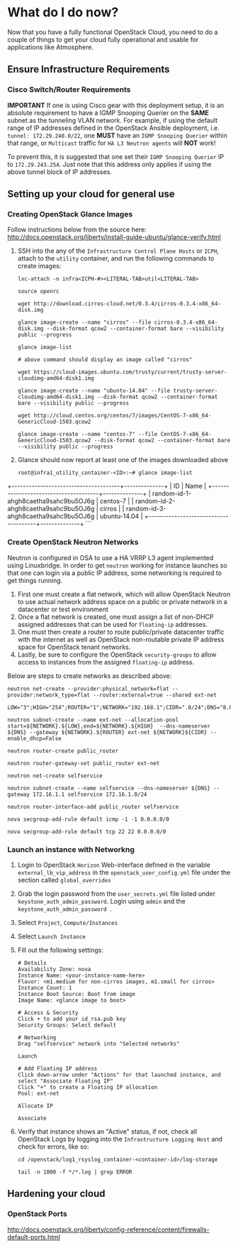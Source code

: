# What do I do now?

Now that you have a fully functional OpenStack Cloud, you need to do a couple of things to get your cloud fully operational and usable for applications like Atmosphere.

## Ensure Infrastructure Requirements

### Cisco Switch/Router Requirements

**IMPORTANT** If one is using Cisco gear with this deployment setup, it is an absolute requirement to have a IGMP Snooping Querier on the **SAME** subnet as the tunneling VLAN network.  For example, if using the default range of IP addresses defined in the OpenStack Ansible deployment, i.e. `tunnel: 172.29.240.0/22`, one **MUST** have an `IGMP Snooping Querier` within that range, or `Multicast` traffic for `HA L3 Neutron agents` will **NOT** work!

To prevent this, it is suggested that one set their `IGMP Snooping Querier` IP to `172.29.243.254`.  Just note that this address only applies if using the above tunnel block of IP addresses.

## Setting up your cloud for general use

### Creating OpenStack Glance Images

Follow instructions below from the source here: <http://docs.openstack.org/liberty/install-guide-ubuntu/glance-verify.html>

1. SSH into the any of the `Infrastructure Control Plane Hosts` or `ICPH`, attach to the `utility` container, and run the following commands to create images:

	```
	lxc-attach -n infra<ICPH-#><LITERAL-TAB>util<LITERAL-TAB>

	source openrc

	wget http://download.cirros-cloud.net/0.3.4/cirros-0.3.4-x86_64-disk.img

	glance image-create --name "cirros" --file cirros-0.3.4-x86_64-disk.img --disk-format qcow2 --container-format bare --visibility public --progress

	glance image-list
	
	# above command should display an image called "cirros"
	
	wget https://cloud-images.ubuntu.com/trusty/current/trusty-server-cloudimg-amd64-disk1.img
	
	glance image-create --name "ubuntu-14.04" --file trusty-server-cloudimg-amd64-disk1.img --disk-format qcow2 --container-format bare --visibility public --progress
	
	wget http://cloud.centos.org/centos/7/images/CentOS-7-x86_64-GenericCloud-1503.qcow2
	
	glance image-create --name "centos-7" --file CentOS-7-x86_64-GenericCloud-1503.qcow2 --disk-format qcow2 --container-format bare --visibility public --progress
	```

1. Glance should now report at least one of the images downloaded above

	```
	root@infra1_utility_container-<ID>:~# glance image-list
+--------------------------------------+--------------+
| ID                                   | Name         |
+--------------------------------------+--------------+
| random-id-1-ahgh8caetha9sahc9bu5OJ6g | centos-7     |
| random-id-2-ahgh8caetha9sahc9bu5OJ6g | cirros       |
| random-id-3-ahgh8caetha9sahc9bu5OJ6g | ubuntu-14.04 |
+--------------------------------------+--------------+
	```

### Create OpenStack Neutron Networks

Neutron is configured in OSA to use a HA VRRP L3 agent implemented using Linuxbridge.  In order to get `neutron` working for instance launches so that one can login via a public IP address, some networking is required to get things running.

1. First one must create a flat network, which will allow OpenStack Neutron to use actual network address space on a public or private network in a datacenter or test environment
1. Once a flat network is created, one must assign a list of non-DHCP assigned addresses that can be used for `floating-ip` addresses.
1. One must then create a router to route public/private datacenter traffic with the internet as well as OpenStack non-routable private IP address space for OpenStack tenant networks.
1. Lastly, be sure to configure the OpenStack `security-groups` to allow access to instances from the assigned `floating-ip` address.

Below are steps to create networks as described above:

```
neutron net-create --provider:physical_network=flat --provider:network_type=flat --router:external=true --shared ext-net

LOW="3";HIGH="254";ROUTER="1";NETWORK="192.168.1";CIDR=".0/24";DNS="8.8.8.8"

neutron subnet-create --name ext-net --allocation-pool start=${NETWORK}.${LOW},end=${NETWORK}.${HIGH}  --dns-nameserver ${DNS} --gateway ${NETWORK}.${ROUTER} ext-net ${NETWORK}${CIDR} --enable_dhcp=False

neutron router-create public_router

neutron router-gateway-set public_router ext-net

neutron net-create selfservice

neutron subnet-create --name selfservice --dns-nameserver ${DNS} --gateway 172.16.1.1 selfservice 172.16.1.0/24

neutron router-interface-add public_router selfservice

nova secgroup-add-rule default icmp -1 -1 0.0.0.0/0

nova secgroup-add-rule default tcp 22 22 0.0.0.0/0
```

### Launch an instance with Networkng

1. Login to OpenStack `Horizon` Web-interface defined in the variable `external_lb_vip_address` in the `openstack_user_config.yml` file under the section called `global_overrides`
1. Grab the login password from the `user_secrets.yml` file listed under `keystone_auth_admin_password`.  Login using `admin` and the `keystone_auth_admin_password `.
1. Select `Project`, `Compute/Instances`
1. Select `Launch Instance`
1. Fill out the following settings:

	```
	# Details
	Availability Zone: nova
	Instance Name: <your-instance-name-here>
	Flavor: <m1.medium for non-cirros images, m1.small for cirros>
	Instance Count: 1
	Instance Boot Source: Boot from image
	Image Name: <glance image to boot>
	
	# Access & Security
	Click + to add your id_rsa.pub key
	Security Groups: Select default
	
	# Networking
	Drag "selfservice" network into "Selected networks"
	
	Launch
	
	# Add Floating IP address
	Click down-arrow under "Actions" for that launched instance, and select "Associate Floating IP"
	Click "+" to create a Floating IP allocation
	Pool: ext-net

	Allocate IP
	
	Associate
	```

1. Verify that instance shows an "Active" status, if not, check all OpenStack Logs by logging into the `Infrastructure Logging Host` and check for errors, like so:

	```
	cd /openstack/log1_rsyslog_container-<container-id>/log-storage

	tail -n 1000 -f */*.log | grep ERROR
	```

## Hardening your cloud

### OpenStack Ports

<http://docs.openstack.org/liberty/config-reference/content/firewalls-default-ports.html>